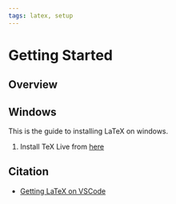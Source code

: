 ```yaml
---
tags: latex, setup
---
```


# Getting Started

## Overview

## Windows

This is the guide to installing LaTeX on windows.

1. Install TeX Live from [here](https://tug.org/texlive/windows.html)

## Citation

- [Getting LaTeX on VSCode](https://mathjiajia.github.io/vscode-and-latex/)
